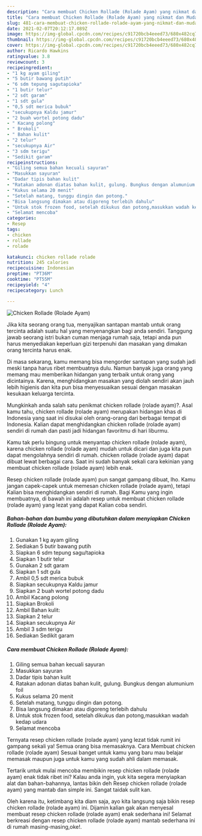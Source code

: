 ```yaml
---
description: "Cara membuat Chicken Rollade (Rolade Ayam) yang nikmat dan Mudah Dibuat"
title: "Cara membuat Chicken Rollade (Rolade Ayam) yang nikmat dan Mudah Dibuat"
slug: 481-cara-membuat-chicken-rollade-rolade-ayam-yang-nikmat-dan-mudah-dibuat
date: 2021-02-07T20:12:17.089Z
image: https://img-global.cpcdn.com/recipes/c91720bcb4eeed73/680x482cq70/chicken-rollade-rolade-ayam-foto-resep-utama.jpg
thumbnail: https://img-global.cpcdn.com/recipes/c91720bcb4eeed73/680x482cq70/chicken-rollade-rolade-ayam-foto-resep-utama.jpg
cover: https://img-global.cpcdn.com/recipes/c91720bcb4eeed73/680x482cq70/chicken-rollade-rolade-ayam-foto-resep-utama.jpg
author: Ricardo Hawkins
ratingvalue: 3.8
reviewcount: 3
recipeingredient:
- "1 kg ayam giling"
- "5 butir bawang putih"
- "6 sdm tepung sagutapioka"
- "1 butir telur"
- "2 sdt garam"
- "1 sdt gula"
- "0,5 sdt merica bubuk"
- "secukupnya Kaldu jamur"
- "2 buah wortel potong dadu"
- " Kacang polong"
- " Brokoli"
- " Bahan kulit"
- "2 telur"
- "secukupnya Air"
- "3 sdm terigu"
- "Sedikit garam"
recipeinstructions:
- "Giling semua bahan kecuali sayuran"
- "Masukkan sayuran"
- "Dadar tipis bahan kulit"
- "Ratakan adonan diatas bahan kulit, gulung. Bungkus dengan alumunium foil"
- "Kukus selama 20 menit"
- "Setelah matang, tunggu dingin dan potong."
- "Bisa langsung dimakan atau digoreng terlebih dahulu"
- "Untuk stok frozen food, setelah dikukus dan potong,masukkan wadah kedap udara"
- "Selamat mencoba"
categories:
- Resep
tags:
- chicken
- rollade
- rolade

katakunci: chicken rollade rolade 
nutrition: 245 calories
recipecuisine: Indonesian
preptime: "PT36M"
cooktime: "PT55M"
recipeyield: "4"
recipecategory: Lunch

---
```



![Chicken Rollade (Rolade Ayam)](https://img-global.cpcdn.com/recipes/c91720bcb4eeed73/680x482cq70/chicken-rollade-rolade-ayam-foto-resep-utama.jpg)

Jika kita seorang orang tua, menyajikan santapan mantab untuk orang tercinta adalah suatu hal yang menyenangkan bagi anda sendiri. Tanggung jawab seorang istri bukan cuman menjaga rumah saja, tetapi anda pun harus menyediakan keperluan gizi terpenuhi dan masakan yang dimakan orang tercinta harus enak.

Di masa  sekarang, kamu memang bisa mengorder santapan yang sudah jadi meski tanpa harus ribet membuatnya dulu. Namun banyak juga orang yang memang mau memberikan hidangan yang terbaik untuk orang yang dicintainya. Karena, menghidangkan masakan yang diolah sendiri akan jauh lebih higienis dan kita pun bisa menyesuaikan sesuai dengan masakan kesukaan keluarga tercinta. 



Mungkinkah anda salah satu penikmat chicken rollade (rolade ayam)?. Asal kamu tahu, chicken rollade (rolade ayam) merupakan hidangan khas di Indonesia yang saat ini disukai oleh orang-orang dari berbagai tempat di Indonesia. Kalian dapat menghidangkan chicken rollade (rolade ayam) sendiri di rumah dan pasti jadi hidangan favoritmu di hari liburmu.

Kamu tak perlu bingung untuk menyantap chicken rollade (rolade ayam), karena chicken rollade (rolade ayam) mudah untuk dicari dan juga kita pun dapat mengolahnya sendiri di rumah. chicken rollade (rolade ayam) dapat dibuat lewat berbagai cara. Saat ini sudah banyak sekali cara kekinian yang membuat chicken rollade (rolade ayam) lebih enak.

Resep chicken rollade (rolade ayam) pun sangat gampang dibuat, lho. Kamu jangan capek-capek untuk memesan chicken rollade (rolade ayam), tetapi Kalian bisa menghidangkan sendiri di rumah. Bagi Kamu yang ingin membuatnya, di bawah ini adalah resep untuk membuat chicken rollade (rolade ayam) yang lezat yang dapat Kalian coba sendiri.

<!--inarticleads1-->

##### Bahan-bahan dan bumbu yang dibutuhkan dalam menyiapkan Chicken Rollade (Rolade Ayam):

1. Gunakan 1 kg ayam giling
1. Sediakan 5 butir bawang putih
1. Siapkan 6 sdm tepung sagu/tapioka
1. Siapkan 1 butir telur
1. Gunakan 2 sdt garam
1. Siapkan 1 sdt gula
1. Ambil 0,5 sdt merica bubuk
1. Siapkan secukupnya Kaldu jamur
1. Siapkan 2 buah wortel potong dadu
1. Ambil  Kacang polong
1. Siapkan  Brokoli
1. Ambil  Bahan kulit:
1. Siapkan 2 telur
1. Siapkan secukupnya Air
1. Ambil 3 sdm terigu
1. Sediakan Sedikit garam




<!--inarticleads2-->

##### Cara membuat Chicken Rollade (Rolade Ayam):

1. Giling semua bahan kecuali sayuran
1. Masukkan sayuran
1. Dadar tipis bahan kulit
1. Ratakan adonan diatas bahan kulit, gulung. Bungkus dengan alumunium foil
1. Kukus selama 20 menit
1. Setelah matang, tunggu dingin dan potong.
1. Bisa langsung dimakan atau digoreng terlebih dahulu
1. Untuk stok frozen food, setelah dikukus dan potong,masukkan wadah kedap udara
1. Selamat mencoba




Ternyata resep chicken rollade (rolade ayam) yang lezat tidak rumit ini gampang sekali ya! Semua orang bisa memasaknya. Cara Membuat chicken rollade (rolade ayam) Sesuai banget untuk kamu yang baru mau belajar memasak maupun juga untuk kamu yang sudah ahli dalam memasak.

Tertarik untuk mulai mencoba membikin resep chicken rollade (rolade ayam) enak tidak ribet ini? Kalau anda ingin, yuk kita segera menyiapkan alat dan bahan-bahannya, lantas bikin deh Resep chicken rollade (rolade ayam) yang mantab dan simple ini. Sangat taidak sulit kan. 

Oleh karena itu, ketimbang kita diam saja, ayo kita langsung saja bikin resep chicken rollade (rolade ayam) ini. Dijamin kalian gak akan menyesal membuat resep chicken rollade (rolade ayam) enak sederhana ini! Selamat berkreasi dengan resep chicken rollade (rolade ayam) mantab sederhana ini di rumah masing-masing,oke!.

